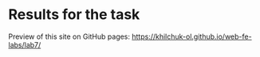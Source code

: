# Results for the task

Preview of this site on GitHub pages: <https://khilchuk-ol.github.io/web-fe-labs/lab7/>

